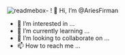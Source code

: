 ![readmebox](https://github.com/AriesFirman/AriesFirman/assets/23626335/99222d17-8eaf-4c8f-b59f-dcf3e4a25837)- !
👋 Hi, I’m @AriesFirman
- 👀 I’m interested in ...
- 🌱 I’m currently learning ...
- 💞️ I’m looking to collaborate on ...
- 📫 How to reach me ...

<!---
AriesFirman/AriesFirman is a ✨ special ✨ repository because its `README.md` (this file) appears on your GitHub profile.
You can click the Preview link to take a look at your changes.
--->
